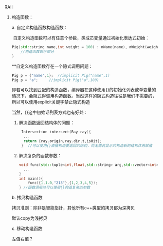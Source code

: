 RAII

1. 构造函数：

   a. 自定义构造函数构造函数：

   ​	自定义构造函数可以有任意个参数，类成员变量通过初始化表达式初始：

   ```c++
   Pig(std::string name,int weight = 100) : mName(name), mWeight(weight) {
       //构造函数剩余部分
   }
   ```

   **自定义构造函数存在一个隐式调用问题：

   ```c++
   Pig p = {"name",1};  //implicit Pig("name",1)
   Pig p = "a";		//implicit Pig("a",100)
   ```

   即若可以找到匹配的构造函数，编译器在这种使用{}的初始化列表或单变量的情况下，会隐式得调用构造函数。当然这样的隐式构造往往是我们不需要的，所以可以使用explicit关键字禁止隐式构造

   当然，{}这中初始话列表方式也有好处：

   1. 解决函数返回结构体的问题：

      ```c++
       Intersection intersect(Ray ray){
       	...
       	return {ray.origin,ray.dir,t,isHit};
       }  //可以使用{}直接构造要返回的结构，而无需再显示的构造新的结构体再赋值
      ```

   2. 解决复杂的函数参数：

      ```c++
      void func(std::tuple<int,float,std::string> arg,std::vector<int> arr){
      	...
      }
      int main(){
          func({1,1.0,"213"},{1,2,3,4,5});
      } //函数调用时可以使用{}构造复杂的参数
      ```

   b. 拷贝构造函数

   拷贝准则：除非是智能指针，其他所有c++类型的拷贝都为深拷贝

   默认copy为浅拷贝

   c. 移动构造函数

   左值右值？